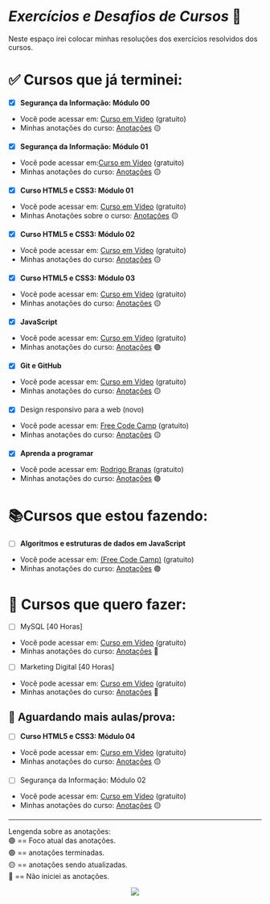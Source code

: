 # *Exercícios e Desafios de Cursos* :memo:

Neste espaço irei colocar minhas resoluções dos exercícios resolvidos dos cursos.

# :white_check_mark: Cursos que já terminei:

- [x] **Segurança da Informação: Módulo 00**
  
* Você pode acessar em: [Curso em Vídeo](https://www.youtube.com/watch?v=KvPtIl-Gz2E&list=PLHz_AreHm4dlaTyjolzCFC6IjLzO8O0XV) (gratuito)
* Minhas anotações do curso: [Anotações](https://github.com/JenifferMendes/meus-estudos/blob/main/curso-em-video/si/notesi.md) :yellow_circle: 
  
- [x] **Segurança da Informação: Módulo 01**
* Você pode acessar em:[Curso em Vídeo](https://www.youtube.com/watch?v=UMJgG-hp0f8&list=PLHz_AreHm4dkYS6J9KeYgCCVpo5OXkvgE) (gratuito)
* Minhas anotações do curso: [Anotações](https://github.com/JenifferMendes/meus-estudos/blob/main/curso-em-video/si/notesi.md) :yellow_circle: 
  
- [x] **Curso HTML5 e CSS3: Módulo 01**
* Você pode acessar em: [Curso em Vídeo](https://www.youtube.com/watch?v=Ejkb_YpuHWs&list=PLHz_AreHm4dkZ9-atkcmcBaMZdmLHft8n) (gratuito)
* Minhas Anotações sobre o curso: [Anotações](https://github.com/JenifferMendes/meus-estudos/blob/main/curso-em-video/html-css/modulo1/notemodulo01.md) :yellow_circle:
  
- [x] **Curso HTML5 e CSS3: Módulo 02** 
* Você pode acessar em: [Curso em Vídeo](https://www.youtube.com/watch?v=vPNIAJ9B4hg&list=PLHz_AreHm4dlUpEXkY1AyVLQGcpSgVF8s) (gratuito)
* Minhas anotações do curso: [Anotações](https://github.com/JenifferMendes/meus-estudos/blob/main/curso-em-video/html-css/modulo2/notemodulo02.md) :yellow_circle:  
  
- [x] **Curso HTML5 e CSS3: Módulo 03** 
* Você pode acessar em: [Curso em Vídeo](https://www.youtube.com/watch?v=ofFgnDtn_1c&list=PLHz_AreHm4dmcAviDwiGgHbeEJToxbOpZ) (gratuito)
* Minhas anotações do curso: [Anotações](https://github.com/JenifferMendes/meus-estudos/blob/main/curso-em-video/html-css/modulo3/notemodulo03.md) :yellow_circle:
  
- [x] **JavaScript**
* Você pode acessar em: [Curso em Vídeo](https://www.youtube.com/watch?v=1-w1RfGIov4&list=PLHz_AreHm4dlsK3Nr9GVvXCbpQyHQl1o1) (gratuito)
* Minhas anotações do curso: [Anotações](https://github.com/JenifferMendes/meus-estudos/blob/main/curso-em-video/javascript/notejavascript.md) 🟣

- [x] **Git e GitHub** 
* Você pode acessar em: [Curso em Vídeo](https://www.youtube.com/watch?v=xEKo29OWILE&list=PLHz_AreHm4dm7ZULPAmadvNhH6vk9oNZA) (gratuito)
* Minhas anotações do curso: [Anotações](https://github.com/JenifferMendes/meus-estudos/blob/main/curso-em-video/git-github/notegitandgithub.md) :yellow_circle:
  
- [x] Design responsivo para a web (novo) 
* Você pode acessar em: [Free Code Camp](https://www.freecodecamp.org/portuguese/learn/2022/responsive-web-design/) (gratuito)
* Minhas anotações do curso: [Anotações](https://github.com/JenifferMendes/meus-estudos/blob/main/freecodecamp/responsive-web-design/notewebdesign.md) :yellow_circle:

- [x] **Aprenda a programar**
* Você pode acessar em: [Rodrigo Branas](https://www.youtube.com/watch?v=0UNPfBAM0dg&list=PLQCmSnNFVYnSP1w3ugIZbxwR-QLO1hvlR&ab_channel=RodrigoBranas) (gratuito)
* Minhas anotações do curso: [Anotações](https://github.com/JenifferMendes/meus-estudos/blob/main/rodrigo-branas/aprenda-a-programar/noteaap.md) :purple_circle:
  
# :books:Cursos que estou fazendo:

- [ ] **Algoritmos e estruturas de dados em JavaScript**
* Você pode acessar em: [(Free Code Camp)](https://www.freecodecamp.org/portuguese/learn/javascript-algorithms-and-data-structures/) (gratuito)
* Minhas anotações do curso: [Anotações](https://github.com/JenifferMendes/meus-estudos/blob/main/freecodecamp/javascript/anota%C3%A7%C3%B5es/notejavascriptfcc.md)  🟣

# :date: Cursos que quero fazer:

- [ ] MySQL [40 Horas]
* Você pode acessar em: [Curso em Vídeo](https://www.cursoemvideo.com/curso/mysql/) (gratuito)
* Minhas anotações do curso: [Anotações]() :red_circle:

- [ ] Marketing Digital [40 Horas]
* Você pode acessar em: [Curso em Vídeo](https://www.cursoemvideo.com/curso/marketing-digital/) (gratuito)
* Minhas anotações do curso: [Anotações]() :red_circle:

## :date: Aguardando mais aulas/prova:

- [ ] **Curso HTML5 e CSS3: Módulo 04** 
* Você pode acessar em: [Curso em Vídeo](https://www.youtube.com/watch?v=zHKHMmEG9vE&list=PLHz_AreHm4dkcVCk2Bn_fdVQ81Fkrh6WT) (gratuito)
* Minhas anotações do curso: [Anotações](https://github.com/JenifferMendes/meus-estudos/blob/main/curso-em-video/html-css/modulo4/notemodulo04.md) :yellow_circle:

- [ ] Segurança da Informação: Módulo 02
* Você pode acessar em: [Curso em Vídeo](https://www.youtube.com/watch?v=77pG2rellUk&list=PLHz_AreHm4dlT599reA1xLkbT83g2gMvI) (gratuito)
*  Minhas anotações do curso: [Anotações](https://github.com/JenifferMendes/meus-estudos/blob/main/curso-em-video/si/notesi.md) :yellow_circle:   


  ---
  Lengenda sobre as anotações:  
  :purple_circle: == Foco atual das anotações.  
  :green_circle: == anotações terminadas.  
  :yellow_circle: == anotações sendo atualizadas.  
  :red_circle: == Não iniciei as anotações.

<!--
>![Jkoizumii Anotando ](https://user-images.githubusercontent.com/115995202/202778646-5ae0e4c8-c8b9-474e-9036-12c0038782a7.png)
</p> -->

<p align="center">
  <img src="https://user-images.githubusercontent.com/115995202/202778646-5ae0e4c8-c8b9-474e-9036-12c0038782a7.png">
</p>

